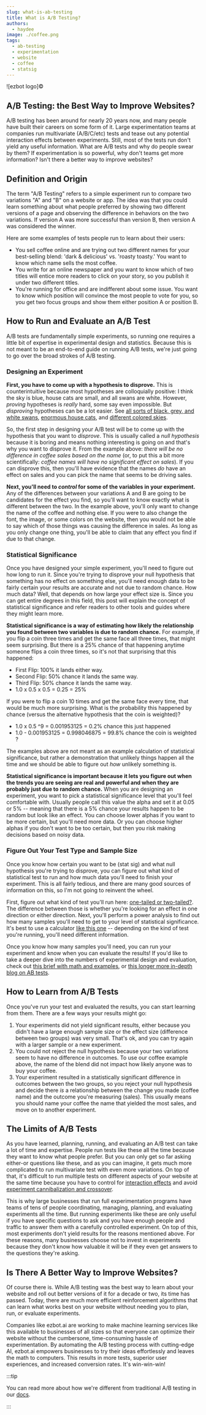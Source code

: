 ```yaml
---
slug: what-is-ab-testing
title: What is A/B Testing?
authors:
  - haydee
image: ./coffee.png
tags:
  - ab-testing
  - experimentation
  - website
  - coffee
  - statsig
---
```


![ezbot logo]©

## A/B Testing: the Best Way to Improve Websites?

A/B testing has been around for nearly 20 years now, and many people have built their careers on some form of it. Large experimentation teams at companies run multivariate (A/B/C/etc) tests and tease out any potential interaction effects between experiments. Still, most of the tests run don't yield any useful information. What are A/B tests and why do people swear by them? If experimentation is so powerful, why don't teams get more information? Isn't there a better way to improve websites?

<!-- truncate -->

## Definition and Origin

The term "A/B Testing" refers to a simple experiment run to compare two variations "A" and "B" on a website or app. The idea was that you could learn something about what people preferred by showing two different versions of a page and observing the difference in behaviors on the two variations. If version A was more successful than version B, then version A was considered the winner.

Here are some examples of tests people run to learn about their users:

- You sell coffee online and are trying out two different names for your best-selling blend: 'dark & delicious' vs. 'roasty toasty.' You want to know which name sells the most coffee.
- You write for an online newspaper and you want to know which of two titles will entice more readers to click on your story, so you publish it under two different titles.
- You're running for office and are indifferent about some issue. You want to know which position will convince the most people to vote for you, so you get two focus groups and show them either position A or position B.

## How to Run and Evaluate an A/B Test

A/B tests are fundamentally simple experiments, so running one requires a little bit of expertise in experimental design and statistics. Because this is not meant to be an end-to-end guide on running A/B tests, we're just going to go over the broad strokes of A/B testing.

### Designing an Experiment

**First, you have to come up with a hypothesis to disprove.** This is counterintuitive because most hypotheses are colloquially positive: I think the sky is blue, house cats are small, and all swans are white. However, _proving_ hypotheses is _really_ hard, some say even impossible. But _disproving_ hypotheses can be a lot easier. See [all sorts of black, grey, and white swans](https://en.wikipedia.org/wiki/Swan#:~:text=The%20Northern%20Hemisphere%20species%20of,black%20swans%20are%20light%20grey.), [enormous house cats](https://qph.cf2.quoracdn.net/main-qimg-6e90f6d476a3d44c71f7629bb3b887c4-lq), and [different colored skies](https://steemit.com/sky/@kendel/4p2ccl-different-colors-of-sky).

So, the first step in designing your A/B test will be to come up with the hypothesis that you want to _disprove_. This is usually called a _null hypothesis_ because it is boring and means nothing interesting is going on and that's why you want to disprove it. From the example above: _there will be no difference in coffee sales based on the name_ (or, to put this a bit more scientifically: _coffee names will have no significant effect on sales_). If you can disprove this, then you'll have evidence that the names _do_ have an effect on sales and you can pick the name that seems to be driving sales.

**Next, you'll need to _control_ for some of the variables in your experiment.** Any of the differences between your variations A and B are going to be candidates for the effect you find, so you'll want to know exactly what is different between the two. In the example above, you'll only want to change the name of the coffee and nothing else. If you were to also change the font, the image, or some colors on the website, then you would not be able to say which of those things was causing the difference in sales. As long as you only change one thing, you'll be able to claim that any effect you find if due to that change.

### Statistical Significance

Once you have designed your simple experiment, you'll need to figure out how long to run it. Since you're trying to disprove your null hypothesis that something has no effect on something else, you'll need enough data to be fairly certain your results are accurate and not due to random chance. How much data? Well, that depends on how large your effect size is. Since you can get entire degrees in this field, this post will explain the concept of statistical significance and refer readers to other tools and guides where they might learn more.

**Statistical significance is a way of estimating how likely the relationship you found between two variables is due to random chance.** For example, if you flip a coin three times and get the same face all three times, that might seem surprising. But there is a 25% chance of that happening anytime someone flips a coin three times, so it's not that surprising that this happened:

- First Flip: 100% it lands either way.
- Second Flip: 50% chance it lands the same way.
- Third Flip: 50% chance it lands the same way.
- 1.0 x 0.5 x 0.5 = 0.25 = 25%

If you were to flip a coin 10 times and get the same face every time, that would be much more surprising. What is the probability this happened by chance (versus the alternative hypothesis that the coin is weighted)?

- 1.0 x 0.5 ^9 = 0.001953125 = 0.2% chance this just happened
- 1.0 - 0.001953125 = 0.998046875 = 99.8% chance the coin is weighted ?

The examples above are not meant as an example calculation of statistical significance, but rather a demonstration that unlikely things happen all the time and we should be able to figure out _how_ unlikely something is.

**Statistical significance is important because it lets you figure out when the trends you are seeing are real and powerful and when they are probably just due to random chance.** When you are designing an experiment, you want to pick a statistical significance level that you'll feel comfortable with. Usually people call this value the alpha and set it at 0.05 or 5% -- meaning that there is a 5% chance your results happen to be random but look like an effect. You can choose lower alphas if you want to be more certain, but you'll need more data. Or you can choose higher alphas if you don't want to be too certain, but then you risk making decisions based on noisy data.

### Figure Out Your Test Type and Sample Size

Once you know how certain you want to be (stat sig) and what null hypothesis you're trying to disprove, you can figure out what kind of statistical test to run and how much data you'll need to finish your experiment. This is all fairly tedious, and there are many good sources of information on this, so I'm not going to reinvent the wheel.

First, figure out what kind of test you'll run here: [one-tailed or two-tailed?](https://www.ncl.ac.uk/webtemplate/ask-assets/external/maths-resources/statistics/hypothesis-testing/one-tailed-and-two-tailed-tests.html#:~:text=The%20main%20difference%20between%20one,will%20have%20two%20critical%20regions.). The difference between those is whether you're looking for an effect in one direction or either direction. Next, you'll perform a power analysis to find out how many samples you'll need to get to your level of statistical significance. It's best to use a calculator [like this one](https://homepage.univie.ac.at/robin.ristl/samplesize.php) -- depending on the kind of test you're running, you'll need different information.

Once you know how many samples you'll need, you can run your experiment and know when you can evaluate the results! If you'd like to take a deeper dive into the numbers of experimental design and evaluation, check out [this brief with math and examples](https://www.indeed.com/career-advice/career-development/how-to-calculate-statistical-significance), or [this longer more in-depth blog on AB tests](https://medium.com/@jingchao-yang/a-b-testing-101-1b268d1939c4).

## How to Learn from A/B Tests

Once you've run your test and evaluated the results, you can start learning from them. There are a few ways your results might go:

1. Your experiments did not yield significant results, either because you didn't have a large enough sample size or the effect size (difference between two groups) was very small. That's ok, and you can try again with a larger sample or a new experiment.
2. You could not reject the null hypothesis because your two variations seem to have no difference in outcomes. To use our coffee example above, the name of the blend did not impact how likely anyone was to buy your coffee.
3. Your experiment resulted in a statistically significant difference in outcomes between the two groups, so you reject your null hypothesis and decide there _is_ a relationship between the change you made (coffee name) and the outcome you're measuring (sales). This usually means you should name your coffee the name that yielded the most sales, and move on to another experiment.

## The Limits of A/B Tests

As you have learned, planning, running, and evaluating an A/B test can take a lot of time and expertise. People run tests like these all the time because they want to know what people prefer. But you can only get so far asking either-or questions like these, and as you can imagine, it gets much more complicated to run multivariate test with even more variations. On top of that, it's difficult to run multiple tests on different aspects of your website at the same time because you have to control for [interaction effects](https://www.microsoft.com/en-us/research/group/experimentation-platform-exp/articles/a-b-interactions-a-call-to-relax/) and avoid [experiment cannibalization and crossover](https://www.forbes.com/sites/quora/2015/06/19/when-should-ab-testing-not-be-trusted-to-make-decisions/).

This is why large businesses that run full experimentation programs have teams of tens of people coordinating, managing, planning, and evaluating experiments all the time. But running experiments like these are only useful if you have specific questions to ask and you have enough people and traffic to answer them with a carefully controlled experiment. On top of this, most experiments don't yield results for the reasons mentioned above. For these reasons, many businesses choose not to invest in experiments because they don't know how valuable it will be if they even get answers to the questions they're asking.

## Is There A Better Way to Improve Websites?

Of course there is. While A/B testing was the best way to learn about your website and roll out better versions of it for a decade or two, its time has passed. Today, there are much more efficient reinforcement algorithms that can learn what works best on your website without needing you to plan, run, or evaluate experiments.

Companies like ezbot.ai are working to make machine learning services like this available to businesses of all sizes so that everyone can optimize their website without the cumbersone, time-consuming hassle of experimentation. By automating the A/B testing process with cutting-edge AI, ezbot.ai empowers businesses to try their ideas effortlessly and leaves the math to computers. This results in more tests, superior user experiences, and increased conversion rates. It's win-win-win!

:::tip

You can read more about how we're different from traditional A/B testing in our [docs](/introduction/benefits).

:::
